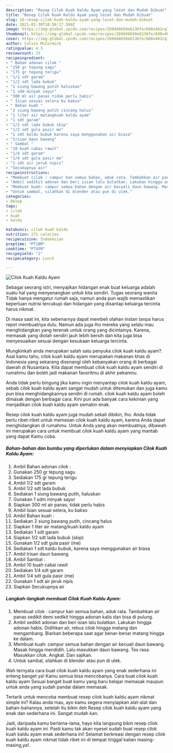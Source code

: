 ```yaml
---
description: "Resep Cilok Kuah Kaldu Ayam yang lezat dan Mudah Dibuat"
title: "Resep Cilok Kuah Kaldu Ayam yang lezat dan Mudah Dibuat"
slug: 16-resep-cilok-kuah-kaldu-ayam-yang-lezat-dan-mudah-dibuat
date: 2021-01-30T10:50:17.599Z
image: https://img-global.cpcdn.com/recipes/2b9dd4b50e6136fe/680x482cq70/cilok-kuah-kaldu-ayam-foto-resep-utama.jpg
thumbnail: https://img-global.cpcdn.com/recipes/2b9dd4b50e6136fe/680x482cq70/cilok-kuah-kaldu-ayam-foto-resep-utama.jpg
cover: https://img-global.cpcdn.com/recipes/2b9dd4b50e6136fe/680x482cq70/cilok-kuah-kaldu-ayam-foto-resep-utama.jpg
author: Calvin McCormick
ratingvalue: 4.3
reviewcount: 15
recipeingredient:
- " Bahan adonan cilok "
- "250 gr tepung sagu"
- "175 gr tepung terigu"
- "1/2 sdt garam"
- "1/2 sdt lada bubuk"
- "1 siung bawang putih haluskan"
- "1 sdm minyak sayur"
- "300 ml air panas tidak perlu habis"
- " Isian sesuai selera ku bakso"
- " Bahan kuah "
- "2 siung bawang putih cincang halus"
- "1 liter air matangkuah kaldu ayam"
- "1 sdt garam"
- "1/2 sdt lada bubuk skip"
- "1/2 sdt gula pasir me"
- "1 sdt kaldu bubuk karena saya menggunakan air biasa"
- "Irisan daun bawang"
- " Sambal "
- "10 buah cabai rawit"
- "1/4 sdt garam"
- "1/4 sdt gula pasir me"
- "1 sdt air jeruk nipis"
- "Secukupnya air"
recipeinstructions:
- "Membuat cilok : campur kan semua bahan, aduk rata. Tambahkan air panas sedikit demi sedikit hingga adonan kalis dan bisa di pulung."
- "Ambil sedikit adonan dan beri isian lalu bulatkan. Lakukan hingga adonan habis. Didihkan air, rebus cilok hingga matang dan mengambang. Biarkan beberapa saat agar benar-benar matang hingga ke dalam."
- "Membuat kuah: campur semua bahan dengan air kecuali daun bawang. Masak hingga mendidih. Lalu masukkan daun bawang. Tes rasa. Masukkan cilok. Angkat. Dan sajikan."
- "Untuk sambal, silahkan di blender atau pun di ulek."
categories:
- Resep
tags:
- cilok
- kuah
- kaldu

katakunci: cilok kuah kaldu 
nutrition: 271 calories
recipecuisine: Indonesian
preptime: "PT18M"
cooktime: "PT45M"
recipeyield: "1"
recipecategory: Lunch

---
```



![Cilok Kuah Kaldu Ayam](https://img-global.cpcdn.com/recipes/2b9dd4b50e6136fe/680x482cq70/cilok-kuah-kaldu-ayam-foto-resep-utama.jpg)

Sebagai seorang istri, menyajikan hidangan enak buat keluarga adalah suatu hal yang menyenangkan untuk kita sendiri. Tugas seorang  wanita Tidak hanya mengatur rumah saja, namun anda pun wajib memastikan keperluan nutrisi tercukupi dan hidangan yang disantap keluarga tercinta harus nikmat.

Di masa  saat ini, kita sebenarnya dapat membeli olahan instan tanpa harus repot membuatnya dulu. Namun ada juga lho mereka yang selalu mau menghidangkan yang terenak untuk orang yang dicintainya. Karena, memasak yang diolah sendiri jauh lebih bersih dan kita juga bisa menyesuaikan sesuai dengan kesukaan keluarga tercinta. 



Mungkinkah anda merupakan salah satu penyuka cilok kuah kaldu ayam?. Asal kamu tahu, cilok kuah kaldu ayam merupakan makanan khas di Indonesia yang sekarang disenangi oleh kebanyakan orang di berbagai daerah di Nusantara. Kita dapat membuat cilok kuah kaldu ayam sendiri di rumahmu dan boleh jadi makanan favoritmu di akhir pekanmu.

Anda tidak perlu bingung jika kamu ingin menyantap cilok kuah kaldu ayam, sebab cilok kuah kaldu ayam sangat mudah untuk ditemukan dan juga kamu pun bisa menghidangkannya sendiri di rumah. cilok kuah kaldu ayam boleh dimasak dengan berbagai cara. Kini pun ada banyak cara kekinian yang menjadikan cilok kuah kaldu ayam semakin enak.

Resep cilok kuah kaldu ayam juga mudah sekali dibikin, lho. Anda tidak perlu ribet-ribet untuk memesan cilok kuah kaldu ayam, karena Anda dapat menghidangkan di rumahmu. Untuk Anda yang akan membuatnya, dibawah ini merupakan cara untuk membuat cilok kuah kaldu ayam yang mantab yang dapat Kamu coba.

<!--inarticleads1-->

##### Bahan-bahan dan bumbu yang diperlukan dalam menyiapkan Cilok Kuah Kaldu Ayam:

1. Ambil  Bahan adonan cilok :
1. Gunakan 250 gr tepung sagu
1. Sediakan 175 gr tepung terigu
1. Ambil 1/2 sdt garam
1. Ambil 1/2 sdt lada bubuk
1. Sediakan 1 siung bawang putih, haluskan
1. Gunakan 1 sdm minyak sayur
1. Siapkan 300 ml air panas, tidak perlu habis
1. Ambil  Isian sesuai selera, ku bakso
1. Ambil  Bahan kuah :
1. Sediakan 2 siung bawang putih, cincang halus
1. Siapkan 1 liter air matang/kuah kaldu ayam
1. Sediakan 1 sdt garam
1. Siapkan 1/2 sdt lada bubuk (skip)
1. Gunakan 1/2 sdt gula pasir (me)
1. Sediakan 1 sdt kaldu bubuk, karena saya menggunakan air biasa
1. Ambil Irisan daun bawang
1. Ambil  Sambal :
1. Ambil 10 buah cabai rawit
1. Sediakan 1/4 sdt garam
1. Ambil 1/4 sdt gula pasir (me)
1. Gunakan 1 sdt air jeruk nipis
1. Siapkan Secukupnya air




<!--inarticleads2-->

##### Langkah-langkah membuat Cilok Kuah Kaldu Ayam:

1. Membuat cilok : campur kan semua bahan, aduk rata. Tambahkan air panas sedikit demi sedikit hingga adonan kalis dan bisa di pulung.
1. Ambil sedikit adonan dan beri isian lalu bulatkan. Lakukan hingga adonan habis. Didihkan air, rebus cilok hingga matang dan mengambang. Biarkan beberapa saat agar benar-benar matang hingga ke dalam.
1. Membuat kuah: campur semua bahan dengan air kecuali daun bawang. Masak hingga mendidih. Lalu masukkan daun bawang. Tes rasa. Masukkan cilok. Angkat. Dan sajikan.
1. Untuk sambal, silahkan di blender atau pun di ulek.




Wah ternyata cara buat cilok kuah kaldu ayam yang enak sederhana ini enteng banget ya! Kamu semua bisa mencobanya. Cara buat cilok kuah kaldu ayam Sesuai banget buat kamu yang baru belajar memasak maupun untuk anda yang sudah pandai dalam memasak.

Tertarik untuk mencoba membuat resep cilok kuah kaldu ayam nikmat simple ini? Kalau anda mau, ayo kamu segera menyiapkan alat-alat dan bahan-bahannya, setelah itu bikin deh Resep cilok kuah kaldu ayam yang enak dan sederhana ini. Sangat mudah kan. 

Jadi, daripada kamu berlama-lama, hayo kita langsung bikin resep cilok kuah kaldu ayam ini. Pasti kamu tak akan nyesel sudah buat resep cilok kuah kaldu ayam enak sederhana ini! Selamat berkreasi dengan resep cilok kuah kaldu ayam nikmat tidak ribet ini di tempat tinggal kalian masing-masing,ya!.

